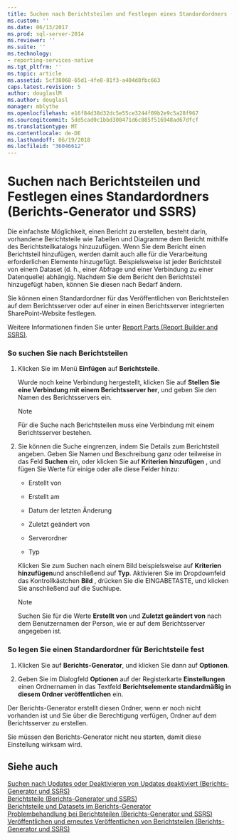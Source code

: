```yaml
---
title: Suchen nach Berichtsteilen und Festlegen eines Standardordners (Berichts-Generator und SSRS) | Microsoft-Dokumentation
ms.custom: ''
ms.date: 06/13/2017
ms.prod: sql-server-2014
ms.reviewer: ''
ms.suite: ''
ms.technology:
- reporting-services-native
ms.tgt_pltfrm: ''
ms.topic: article
ms.assetid: 5cf38068-65d1-4fe8-81f3-a404d8fbc663
caps.latest.revision: 5
author: douglaslM
ms.author: douglasl
manager: mblythe
ms.openlocfilehash: e16f84d38d32dc5e55ce3244f09b2e9c5a28f967
ms.sourcegitcommit: 5dd5cad0c1bbd308471d6c885f516948ad67dfcf
ms.translationtype: MT
ms.contentlocale: de-DE
ms.lasthandoff: 06/19/2018
ms.locfileid: "36046612"
---
```

# <a name="browse-for-report-parts-and-set-a-default-folder-report-builder-and-ssrs"></a>Suchen nach Berichtsteilen und Festlegen eines Standardordners (Berichts-Generator und SSRS)
  Die einfachste Möglichkeit, einen Bericht zu erstellen, besteht darin, vorhandene Berichtsteile wie Tabellen und Diagramme dem Bericht mithilfe des Berichtsteilkatalogs hinzuzufügen. Wenn Sie dem Bericht einen Berichtsteil hinzufügen, werden damit auch alle für die Verarbeitung erforderlichen Elemente hinzugefügt. Beispielsweise ist jeder Berichtsteil von einem Dataset (d. h., einer Abfrage und einer Verbindung zu einer Datenquelle) abhängig. Nachdem Sie dem Bericht den Berichtsteil hinzugefügt haben, können Sie diesen nach Bedarf ändern.  
  
 Sie können einen Standardordner für das Veröffentlichen von Berichtsteilen auf dem Berichtsserver oder auf einer in einen Berichtsserver integrierten SharePoint-Website festlegen.  
  
 Weitere Informationen finden Sie unter [Report Parts &#40;Report Builder and SSRS&#41;](../report-parts-report-builder-and-ssrs.md).  
  
### <a name="to-browse-for-report-parts"></a>So suchen Sie nach Berichtsteilen  
  
1.  Klicken Sie im Menü **Einfügen** auf **Berichtsteile**.  
  
     Wurde noch keine Verbindung hergestellt, klicken Sie auf **Stellen Sie eine Verbindung mit einem Berichtsserver her**, und geben Sie den Namen des Berichtsservers ein.  
  
    > [!NOTE]  
    >  Für die Suche nach Berichtsteilen muss eine Verbindung mit einem Berichtsserver bestehen.  
  
2.  Sie können die Suche eingrenzen, indem Sie Details zum Berichtsteil angeben. Geben Sie Namen und Beschreibung ganz oder teilweise in das Feld **Suchen** ein, oder klicken Sie auf **Kriterien hinzufügen** , und fügen Sie Werte für einige oder alle diese Felder hinzu:  
  
    -   Erstellt von  
  
    -   Erstellt am  
  
    -   Datum der letzten Änderung  
  
    -   Zuletzt geändert von  
  
    -   Serverordner  
  
    -   Typ  
  
     Klicken Sie zum Suchen nach einem Bild beispielsweise auf **Kriterien hinzufügen**und anschließend auf **Typ**. Aktivieren Sie im Dropdownfeld das Kontrollkästchen **Bild** , drücken Sie die EINGABETASTE, und klicken Sie anschließend auf die Suchlupe.  
  
    > [!NOTE]  
    >  Suchen Sie für die Werte **Erstellt von** und **Zuletzt geändert von** nach dem Benutzernamen der Person, wie er auf dem Berichtsserver angegeben ist.  
  
### <a name="to-set-a-default-folder-for-report-parts"></a>So legen Sie einen Standardordner für Berichtsteile fest  
  
1.  Klicken Sie auf **Berichts-Generator**, und klicken Sie dann auf **Optionen**.  
  
2.  Geben Sie im Dialogfeld **Optionen** auf der Registerkarte **Einstellungen** einen Ordnernamen in das Textfeld **Berichtselemente standardmäßig in diesem Ordner veröffentlichen** ein.  
  
 Der Berichts-Generator erstellt diesen Ordner, wenn er noch nicht vorhanden ist und Sie über die Berechtigung verfügen, Ordner auf dem Berichtsserver zu erstellen.  
  
 Sie müssen den Berichts-Generator nicht neu starten, damit diese Einstellung wirksam wird.  
  
## <a name="see-also"></a>Siehe auch  
 [Suchen nach Updates oder Deaktivieren von Updates deaktiviert &#40;Berichts-Generator und SSRS&#41;](../check-for-updates-or-turn-updates-off-report-builder-and-ssrs.md)   
 [Berichtsteile &#40;Berichts-Generator und SSRS&#41;](../report-parts-report-builder-and-ssrs.md)   
 [Berichtsteile und Datasets im Berichts-Generator](../report-data/report-parts-and-datasets-in-report-builder.md)   
 [Problembehandlung bei Berichtsteilen &#40;Berichts-Generator und SSRS&#41;](../troubleshoot-report-parts-report-builder-and-ssrs.md)   
 [Veröffentlichen und erneutes Veröffentlichen von Berichtsteilen &#40;Berichts-Generator und SSRS&#41;](publish-and-republish-report-parts-report-builder-and-ssrs.md)  
  
  